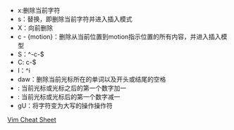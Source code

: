 * x:删除当前字符
* s：替换，即删除当前字符并进入插入模式
* X：向前删除
* c - {motion}：删除从当前位置到motion指示位置的所有内容，并进入插入模型
* S：\^-c-\$
* C: c-\$
* I：\^i
* daw：删除当前光标所在的单词以及开头或结尾的空格
* <C-a>: 当前光标或光标之后的第一个数字加一
* <C-x>: 当前光标或光标后的第一个数字减一
* gU：将字符变为大写的操作操作符


[Vim Cheat Sheet](https://vim.rtorr.com/)
